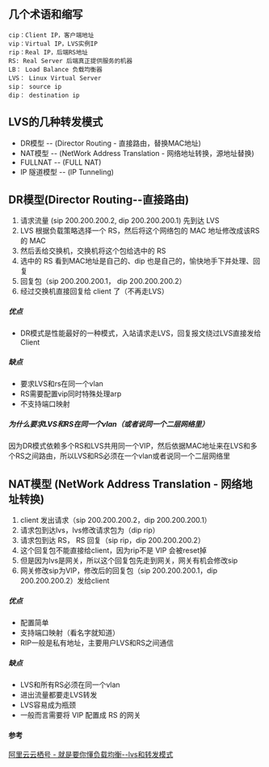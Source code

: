 ## 几个术语和缩写

```text
cip：Client IP，客户端地址
vip：Virtual IP，LVS实例IP
rip：Real IP，后端RS地址
RS: Real Server 后端真正提供服务的机器
LB： Load Balance 负载均衡器
LVS： Linux Virtual Server
sip： source ip
dip： destination ip
```





## LVS的几种转发模式

- DR模型 -- (Director Routing - 直接路由，替换MAC地址)
- NAT模型 -- (NetWork Address Translation - 网络地址转换，源地址替换)
- FULLNAT --  (FULL NAT)
- IP 隧道模型 -- (IP Tunneling)





## DR模型(Director Routing--直接路由)

1. 请求流量 (sip 200.200.200.2, dip 200.200.200.1) 先到达 LVS
2. LVS 根据负载策略选择一个 RS，然后将这个网络包的 MAC 地址修改成该RS的 MAC
3. 然后丢给交换机，交换机将这个包给选中的 RS
4. 选中的 RS 看到MAC地址是自己的、dip 也是自己的，愉快地手下并处理、回复
5. 回复包（sip 200.200.200.1， dip 200.200.200.2）
6. 经过交换机直接回复给 client 了（不再走LVS）

##### 优点

- DR模式是性能最好的一种模式，入站请求走LVS，回复报文绕过LVS直接发给Client

##### 缺点

- 要求LVS和rs在同一个vlan
- RS需要配置vip同时特殊处理arp
- 不支持端口映射

##### 为什么要求LVS和RS在同一个vlan（或者说同一个二层网络里）

因为DR模式依赖多个RS和LVS共用同一个VIP，然后依据MAC地址来在LVS和多个RS之间路由，所以LVS和RS必须在一个vlan或者说同一个二层网络里





## NAT模型 (NetWork Address Translation - 网络地址转换)

1. client 发出请求（sip 200.200.200.2，dip 200.200.200.1）
2. 请求包到达lvs，lvs修改请求包为（dip rip）
3. 请求包到达 RS， RS 回复（sip rip，dip 200.200.200.2）
4. 这个回复包不能直接给client，因为rip不是 VIP 会被reset掉
5. 但是因为lvs是网关，所以这个回复包先走到网关，网关有机会修改sip
6. 网关修改sip为VIP，修改后的回复包（sip 200.200.200.1，dip 200.200.200.2）发给client

##### 优点

- 配置简单
- 支持端口映射（看名字就知道）
- RIP一般是私有地址，主要用户LVS和RS之间通信

##### 缺点

- LVS和所有RS必须在同一个vlan
- 进出流量都要走LVS转发
- LVS容易成为瓶颈
- 一般而言需要将 VIP 配置成 RS 的网关





#### 参考

[阿里云云栖号 - 就是要你懂负载均衡--lvs和转发模式](https://zhuanlan.zhihu.com/p/72150660)